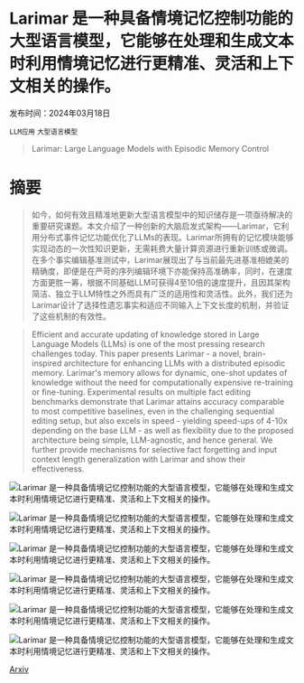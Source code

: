 # Larimar 是一种具备情境记忆控制功能的大型语言模型，它能够在处理和生成文本时利用情境记忆进行更精准、灵活和上下文相关的操作。

发布时间：2024年03月18日

`LLM应用` `大型语言模型`

> Larimar: Large Language Models with Episodic Memory Control

# 摘要

> 如今，如何有效且精准地更新大型语言模型中的知识储存是一项亟待解决的重要研究课题。本文介绍了一种创新的大脑启发式架构——Larimar，它利用分布式事件记忆功能优化了LLMs的表现。Larimar所拥有的记忆模块能够实现动态的一次性知识更新，无需耗费大量计算资源进行重新训练或微调。在多个事实编辑基准测试中，Larimar展现出了与当前最先进基准相媲美的精确度，即便是在严苛的序列编辑环境下亦能保持高准确率，同时，在速度方面更胜一筹，根据不同基础LLM可获得4至10倍的速度提升，且因其架构简洁、独立于LLM特性之外而具有广泛的适用性和灵活性。此外，我们还为Larimar设计了选择性遗忘事实和适应不同输入上下文长度的机制，并验证了这些机制的有效性。

> Efficient and accurate updating of knowledge stored in Large Language Models (LLMs) is one of the most pressing research challenges today. This paper presents Larimar - a novel, brain-inspired architecture for enhancing LLMs with a distributed episodic memory. Larimar's memory allows for dynamic, one-shot updates of knowledge without the need for computationally expensive re-training or fine-tuning. Experimental results on multiple fact editing benchmarks demonstrate that Larimar attains accuracy comparable to most competitive baselines, even in the challenging sequential editing setup, but also excels in speed - yielding speed-ups of 4-10x depending on the base LLM - as well as flexibility due to the proposed architecture being simple, LLM-agnostic, and hence general. We further provide mechanisms for selective fact forgetting and input context length generalization with Larimar and show their effectiveness.

![Larimar 是一种具备情境记忆控制功能的大型语言模型，它能够在处理和生成文本时利用情境记忆进行更精准、灵活和上下文相关的操作。](../../../paper_images/2403.11901/x1.png)

![Larimar 是一种具备情境记忆控制功能的大型语言模型，它能够在处理和生成文本时利用情境记忆进行更精准、灵活和上下文相关的操作。](../../../paper_images/2403.11901/larimarbatcheidt.png)

![Larimar 是一种具备情境记忆控制功能的大型语言模型，它能够在处理和生成文本时利用情境记忆进行更精准、灵活和上下文相关的操作。](../../../paper_images/2403.11901/x2.png)

![Larimar 是一种具备情境记忆控制功能的大型语言模型，它能够在处理和生成文本时利用情境记忆进行更精准、灵活和上下文相关的操作。](../../../paper_images/2403.11901/Larimarbatch2.png)

![Larimar 是一种具备情境记忆控制功能的大型语言模型，它能够在处理和生成文本时利用情境记忆进行更精准、灵活和上下文相关的操作。](../../../paper_images/2403.11901/x3.png)

![Larimar 是一种具备情境记忆控制功能的大型语言模型，它能够在处理和生成文本时利用情境记忆进行更精准、灵活和上下文相关的操作。](../../../paper_images/2403.11901/fixed_rw_ppl.png)

[Arxiv](https://arxiv.org/abs/2403.11901)